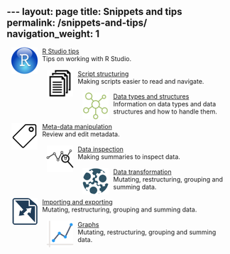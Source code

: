 <br><br>---
layout: page
title: Snippets and tips
permalink: /snippets-and-tips/
navigation_weight: 1
---

<div class="boxed">
<img src="/_pages/snippets-and-tips/r-studio-tips.png" alt="Image text" style="margin: 0px 10px" width="60" height="60" align="left"/>
<a href="/r-studio-tips/">R Studio tips</a><br>
Tips on working with R Studio.
<br><br>
</div>

<div class="boxed">
<img src="/_pages/snippets-and-tips/script-structuring.png" alt="Image text" style="margin: 0px 10px" width="60" height="60" align="left"/>
<a href="/script-structuring/">Script structuring</a><br>
Making scripts easier to read and navigate.
<br><br>
</div>

<div class="boxed">
<img src="/_pages/snippets-and-tips/data-types.png" alt="Image text" style="margin: 0px 10px" width="60" height="60" align="left"/>
<a href="/data-types/">Data types and structures</a><br>
Information on data types and data structures and how to handle them.
<br><br>
</div>

<div class="boxed">
<img src="/_pages/snippets-and-tips/meta-data.png" alt="Image text" style="margin: 0px 10px" width="60" height="60" align="left"/>
<a href="/meta-data-manipulation/">Meta-data manipulation</a><br>
Review and edit metadata.
<br><br>
</div>

<div class="boxed">
<img src="/_pages/snippets-and-tips/data-inspection.png" alt="Image text" style="margin: 0px 10px" width="60" height="60" align="left"/>
<a href="/meta-data-manipulation/">Data inspection</a><br>
Making summaries to inspect data.
<br><br>
</div>

<div class="boxed">
<img src="/_pages/snippets-and-tips/data-transformation.png" alt="Image text" style="margin: 0px 10px" width="60" height="60" align="left"/>
<a href="/script-structuring/">Data transformation</a><br>
Mutating, restructuring, grouping and summing data.
<br><br>
</div>

<div class="boxed">
<img src="/_pages/snippets-and-tips/importing-exporting.png" alt="Image text" style="margin: 0px 10px" width="60" height="60" align="left"/>
<a href="/importing-exporting/">Importing and exporting</a><br>
Mutating, restructuring, grouping and summing data.
<br><br>
</div>

<div class="boxed">
<img src="/_pages/snippets-and-tips/graphs.png" alt="Image text" style="margin: 0px 10px" width="60" height="60" align="left"/>
<a href="/graphs/">Graphs</a><br>
Mutating, restructuring, grouping and summing data.
<br><br>
</div>

<br><br><br><br>